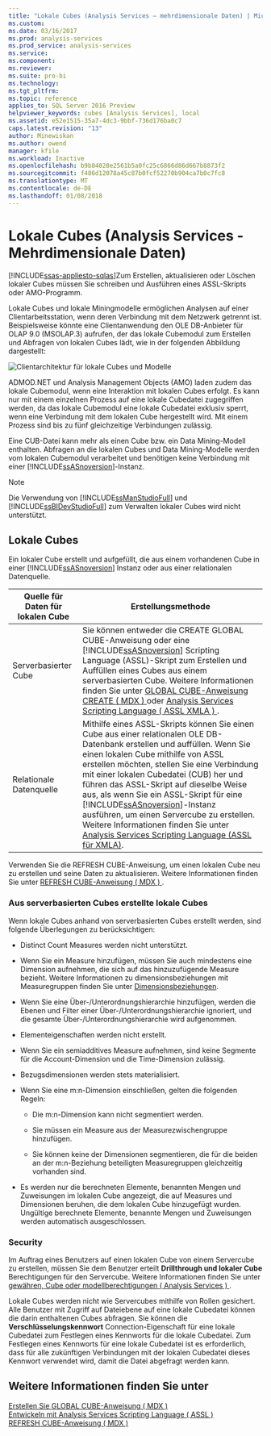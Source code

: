 ```yaml
---
title: "Lokale Cubes (Analysis Services – mehrdimensionale Daten) | Microsoft Docs"
ms.custom: 
ms.date: 03/16/2017
ms.prod: analysis-services
ms.prod_service: analysis-services
ms.service: 
ms.component: 
ms.reviewer: 
ms.suite: pro-bi
ms.technology: 
ms.tgt_pltfrm: 
ms.topic: reference
applies_to: SQL Server 2016 Preview
helpviewer_keywords: cubes [Analysis Services], local
ms.assetid: e52e1515-35a7-4dc3-9bbf-736d176ba0c7
caps.latest.revision: "13"
author: Minewiskan
ms.author: owend
manager: kfile
ms.workload: Inactive
ms.openlocfilehash: b9b84028e2561b5a0fc25c6866d86d667b8873f2
ms.sourcegitcommit: f486d12078a45c87b0fcf52270b904ca7b0c7fc8
ms.translationtype: MT
ms.contentlocale: de-DE
ms.lasthandoff: 01/08/2018
---
```

# <a name="local-cubes-analysis-services---multidimensional-data"></a>Lokale Cubes (Analysis Services - Mehrdimensionale Daten)
[!INCLUDE[ssas-appliesto-sqlas](../../../includes/ssas-appliesto-sqlas.md)]Zum Erstellen, aktualisieren oder Löschen lokaler Cubes müssen Sie schreiben und Ausführen eines ASSL-Skripts oder AMO-Programm.  
  
 Lokale Cubes und lokale Miningmodelle ermöglichen Analysen auf einer Clientarbeitsstation, wenn deren Verbindung mit dem Netzwerk getrennt ist. Beispielsweise könnte eine Clientanwendung den OLE DB-Anbieter für OLAP 9.0 (MSOLAP.3) aufrufen, der das lokale Cubemodul zum Erstellen und Abfragen von lokalen Cubes lädt, wie in der folgenden Abbildung dargestellt:  
  
 ![Clientarchitektur für lokale Cubes und Modelle](../../../analysis-services/multidimensional-models/olap-physical/media/as-localcubearch9.gif "Clientarchitektur für lokale Cubes und Modelle")  
  
 ADMOD.NET und Analysis Management Objects (AMO) laden zudem das lokale Cubemodul, wenn eine Interaktion mit lokalen Cubes erfolgt. Es kann nur mit einem einzelnen Prozess auf eine lokale Cubedatei zugegriffen werden, da das lokale Cubemodul eine lokale Cubedatei exklusiv sperrt, wenn eine Verbindung mit dem lokalen Cube hergestellt wird. Mit einem Prozess sind bis zu fünf gleichzeitige Verbindungen zulässig.  
  
 Eine CUB-Datei kann mehr als einen Cube bzw. ein Data Mining-Modell enthalten. Abfragen an die lokalen Cubes und Data Mining-Modelle werden vom lokalen Cubemodul verarbeitet und benötigen keine Verbindung mit einer [!INCLUDE[ssASnoversion](../../../includes/ssasnoversion-md.md)]-Instanz.  
  
> [!NOTE]  
>  Die Verwendung von [!INCLUDE[ssManStudioFull](../../../includes/ssmanstudiofull-md.md)] und [!INCLUDE[ssBIDevStudioFull](../../../includes/ssbidevstudiofull-md.md)] zum Verwalten lokaler Cubes wird nicht unterstützt.  
  
## <a name="local-cubes"></a>Lokale Cubes  
 Ein lokaler Cube erstellt und aufgefüllt, die aus einem vorhandenen Cube in einer [!INCLUDE[ssASnoversion](../../../includes/ssasnoversion-md.md)] Instanz oder aus einer relationalen Datenquelle.  
  
|Quelle für Daten für lokalen Cube|Erstellungsmethode|  
|------------------------------------|---------------------|  
|Serverbasierter Cube|Sie können entweder die CREATE GLOBAL CUBE-Anweisung oder eine [!INCLUDE[ssASnoversion](../../../includes/ssasnoversion-md.md)] Scripting Language (ASSL)-Skript zum Erstellen und Auffüllen eines Cubes aus einem serverbasierten Cube. Weitere Informationen finden Sie unter [GLOBAL CUBE-Anweisung CREATE &#40; MDX &#41; ](../../../mdx/mdx-data-definition-create-global-cube.md) oder [Analysis Services Scripting Language &#40; ASSL XMLA &#41; ](../../../analysis-services/scripting/analysis-services-scripting-language-assl-for-xmla.md).|  
|Relationale Datenquelle|Mithilfe eines ASSL-Skripts können Sie einen Cube aus einer relationalen OLE DB-Datenbank erstellen und auffüllen. Wenn Sie einen lokalen Cube mithilfe von ASSL erstellen möchten, stellen Sie eine Verbindung mit einer lokalen Cubedatei (CUB) her und führen das ASSL-Skript auf dieselbe Weise aus, als wenn Sie ein ASSL-Skript für eine [!INCLUDE[ssASnoversion](../../../includes/ssasnoversion-md.md)]-Instanz ausführen, um einen Servercube zu erstellen. Weitere Informationen finden Sie unter [Analysis Services Scripting Language &#40;ASSL für XMLA&#41;](../../../analysis-services/scripting/analysis-services-scripting-language-assl-for-xmla.md).|  
  
 Verwenden Sie die REFRESH CUBE-Anweisung, um einen lokalen Cube neu zu erstellen und seine Daten zu aktualisieren. Weitere Informationen finden Sie unter [REFRESH CUBE-Anweisung &#40; MDX &#41; ](../../../mdx/mdx-data-definition-refresh-cube.md).  
  
### <a name="local-cubes-created-from-server-based-cubes"></a>Aus serverbasierten Cubes erstellte lokale Cubes  
 Wenn lokale Cubes anhand von serverbasierten Cubes erstellt werden, sind folgende Überlegungen zu berücksichtigen:  
  
-   Distinct Count Measures werden nicht unterstützt.  
  
-   Wenn Sie ein Measure hinzufügen, müssen Sie auch mindestens eine Dimension aufnehmen, die sich auf das hinzuzufügende Measure bezieht. Weitere Informationen zu dimensionsbeziehungen mit Measuregruppen finden Sie unter [Dimensionsbeziehungen](../../../analysis-services/multidimensional-models-olap-logical-cube-objects/dimension-relationships.md).  
  
-   Wenn Sie eine Über-/Unterordnungshierarchie hinzufügen, werden die Ebenen und Filter einer Über-/Unterordnungshierarchie ignoriert, und die gesamte Über-/Unterordnungshierarchie wird aufgenommen.  
  
-   Elementeigenschaften werden nicht erstellt.  
  
-   Wenn Sie ein semiadditives Measure aufnehmen, sind keine Segmente für die Account-Dimension und die Time-Dimension zulässig.  
  
-   Bezugsdimensionen werden stets materialisiert.  
  
-   Wenn Sie eine m:n-Dimension einschließen, gelten die folgenden Regeln:  
  
    -   Die m:n-Dimension kann nicht segmentiert werden.  
  
    -   Sie müssen ein Measure aus der Measurezwischengruppe hinzufügen.  
  
    -   Sie können keine der Dimensionen segmentieren, die für die beiden an der m:n-Beziehung beteiligten Measuregruppen gleichzeitig vorhanden sind.  
  
-   Es werden nur die berechneten Elemente, benannten Mengen und Zuweisungen im lokalen Cube angezeigt, die auf Measures und Dimensionen beruhen, die dem lokalen Cube hinzugefügt wurden. Ungültige berechnete Elemente, benannte Mengen und Zuweisungen werden automatisch ausgeschlossen.  
  
### <a name="security"></a>Security  
 Im Auftrag eines Benutzers auf einen lokalen Cube von einem Servercube zu erstellen, müssen Sie dem Benutzer erteilt **Drillthrough und lokaler Cube** Berechtigungen für den Servercube. Weitere Informationen finden Sie unter [gewähren, Cube oder modellberechtigungen &#40; Analysis Services &#41; ](../../../analysis-services/multidimensional-models/grant-cube-or-model-permissions-analysis-services.md).  
  
 Lokale Cubes werden nicht wie Servercubes mithilfe von Rollen gesichert. Alle Benutzer mit Zugriff auf Dateiebene auf eine lokale Cubedatei können die darin enthaltenen Cubes abfragen. Sie können die **Verschlüsselungskennwort** Connection-Eigenschaft für eine lokale Cubedatei zum Festlegen eines Kennworts für die lokale Cubedatei. Zum Festlegen eines Kennworts für eine lokale Cubedatei ist es erforderlich, dass für alle zukünftigen Verbindungen mit der lokalen Cubedatei dieses Kennwort verwendet wird, damit die Datei abgefragt werden kann.  
  
## <a name="see-also"></a>Weitere Informationen finden Sie unter  
 [Erstellen Sie GLOBAL CUBE-Anweisung &#40; MDX &#41;](../../../mdx/mdx-data-definition-create-global-cube.md)   
 [Entwickeln mit Analysis Services Scripting Language &#40; ASSL &#41;](../../../analysis-services/multidimensional-models/scripting-language-assl/developing-with-analysis-services-scripting-language-assl.md)   
 [REFRESH CUBE-Anweisung &#40; MDX &#41;](../../../mdx/mdx-data-definition-refresh-cube.md)  
  
  
